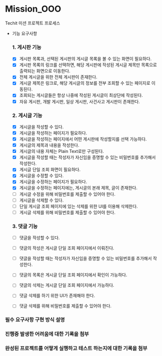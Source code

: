 # Mission_OOO
Techit 미션 프로젝트 프로세스


- 기능 요구사항
  ### 1. 게시판 기능

    - [x]  게시판 목록과, 선택된 게시판의 게시글 목록을 볼 수 있는 화면이 필요하다.
    - [x]  게시판 목록의 링크를 선택하면, 해당 게시판에 작성된 게시글 제목만 목록으로 출력되는 화면으로 이동한다.
    - [x]  전체 게시글을 위한 전체 게시판이 존재한다.
    - [x]  게시글 제목은 링크로, 해당 게시글의 정보를 전부 조회할 수 있는 페이지로 이동된다.
    - [x]  조회되는 게시글들은 항상 나중에 작성된 게시글이 최상단에 작성된다.
    - [x]  자유 게시판, 개발 게시판, 일상 게시판, 사건사고 게시판이 존재한다.

  ### 2. 게시글 기능

    - [x]  게시글을 작성할 수 있다.
    - [x]  게시글을 작성하는 페이지가 필요하다.
    - [x]  게시글을 작성하는 페이지에서 어떤 게시판에 작성할지를 선택 가능하다.
    - [x]  게시글의 제목과 내용을 작성한다.
    - [x]  게시글의 내용 자체는 Plain Text로만 구성된다.
    - [x]  게시글을 작성할 때는 작성자가 자신임을 증명할 수 있는 비밀번호를 추가해서 작성한다.
    - [x]  게시글 단일 조회 화면이 필요하다.
    - [x]  게시글을 수정할 수 있다.
    - [x]  게시글을 수정하는 페이지가 필요하다.
    - [x]  게시글을 수정하는 페이지에는, 게시글의 본래 제목, 글이 존재한다.
    - [ ]  게시글 수정을 위해 비밀번호를 제출할 수 있어야 한다.
    - [ ]  게시글을 삭제할 수 있다.
    - [ ]  단일 게시글 조회 페이지에 있는 삭제를 위한 UI를 이용해 삭제한다.
    - [ ]  게시글 삭제를 위해 비밀번호를 제출할 수 있어야 한다.

  ### 3. 댓글 기능

    - [ ]  댓글을 작성할 수 있다.
    - [ ]  댓글의 작성은 게시글 단일 조회 페이지에서 이뤄진다.
    - [ ]  댓글을 작성할 때는 작성자가 자신임을 증명할 수 있는 비밀번호를 추가해서 작성한다.
    - [ ]  댓글의 목록은 게시글 단일 조회 페이지에서 확인이 가능하다.
    - [ ]  댓글의 삭제는 게시글 단일 조회 페이지에서 가능하다.
    - [ ]  댓글 삭제를 하기 위한 UI가 존재해야 한다.
    - [ ]  댓글 삭제를 위해 비밀번호를 제출할 수 있어야 한다.


### 필수 요구사항 구현 방식 설명


### 진행중 발생한 어려움에 대한 기록을 첨부

### 완성된 프로젝트를 어떻게 실행하고 테스트 하는지에 대한 기록을 첨부